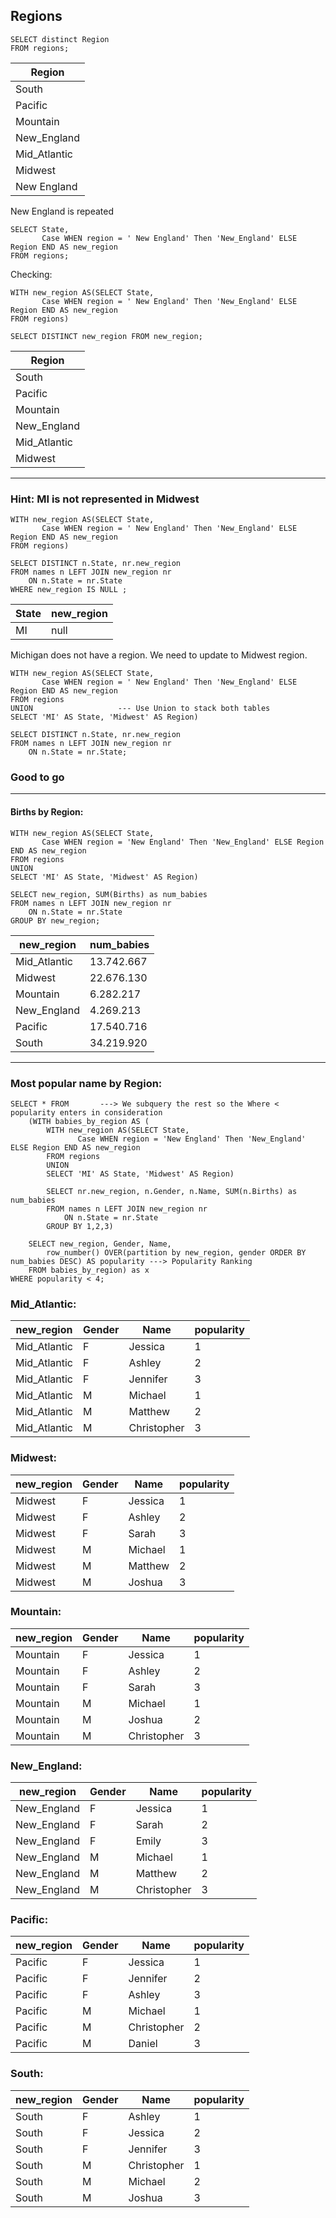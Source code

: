 ## Regions

```
SELECT distinct Region 
FROM regions;
```


| Region |  
|--|
| South | 
| Pacific|
| Mountain|
|New_England |
| Mid_Atlantic|
| Midwest|
| New England|

New England is repeated

```
SELECT State,
	   Case WHEN region = ' New England' Then 'New_England' ELSE Region END AS new_region
FROM regions;
```

Checking:

```
WITH new_region AS(SELECT State,
	   Case WHEN region = ' New England' Then 'New_England' ELSE Region END AS new_region
FROM regions)

SELECT DISTINCT new_region FROM new_region;
```

| Region |  
|--|
| South | 
| Pacific|
| Mountain|
|New_England |
| Mid_Atlantic|
| Midwest|

---

### Hint: MI is not represented in Midwest

```
WITH new_region AS(SELECT State,
	   Case WHEN region = ' New England' Then 'New_England' ELSE Region END AS new_region
FROM regions)

SELECT DISTINCT n.State, nr.new_region
FROM names n LEFT JOIN new_region nr
	ON n.State = nr.State
WHERE new_region IS NULL ;
```

| State |new_region  |
|--|--|
| MI |null  |

Michigan does not have a region. We need to update to Midwest region.

```
WITH new_region AS(SELECT State,
	   Case WHEN region = ' New England' Then 'New_England' ELSE Region END AS new_region
FROM regions
UNION					--- Use Union to stack both tables 
SELECT 'MI' AS State, 'Midwest' AS Region)

SELECT DISTINCT n.State, nr.new_region
FROM names n LEFT JOIN new_region nr
	ON n.State = nr.State;
```
### Good to go
---

#### Births by Region:

```
WITH new_region AS(SELECT State,
	   Case WHEN region = 'New England' Then 'New_England' ELSE Region END AS new_region
FROM regions
UNION
SELECT 'MI' AS State, 'Midwest' AS Region)

SELECT new_region, SUM(Births) as num_babies
FROM names n LEFT JOIN new_region nr
	ON n.State = nr.State
GROUP BY new_region;
```

|  new_region	| num_babies |
|--|--|
| Mid_Atlantic	 |13.742.667  |
| Midwest	 | 22.676.130 |
| Mountain	 | 6.282.217 |
| New_England	 | 4.269.213 |
| Pacific	 |  17.540.716|
| South	 | 34.219.920 |

--- 
### Most popular name by Region:
```
SELECT * FROM  		---> We subquery the rest so the Where < popularity enters in consideration
	(WITH babies_by_region AS (
		WITH new_region AS(SELECT State,
			   Case WHEN region = 'New England' Then 'New_England' ELSE Region END AS new_region
		FROM regions
		UNION
		SELECT 'MI' AS State, 'Midwest' AS Region)

		SELECT nr.new_region, n.Gender, n.Name, SUM(n.Births) as num_babies 
		FROM names n LEFT JOIN new_region nr
			ON n.State = nr.State
		GROUP BY 1,2,3)

	SELECT new_region, Gender, Name,
		row_number() OVER(partition by new_region, gender ORDER BY num_babies DESC) AS popularity ---> Popularity Ranking
	FROM babies_by_region) as x
WHERE popularity < 4;
```

###  Mid_Atlantic:
| new_region	 | Gender	 |Name	 | popularity |
|--|--|--|--|
|Mid_Atlantic	 | F | Jessica	| 1|
| Mid_Atlantic	 | F |Ashley	 |2 |
| Mid_Atlantic	 | F |Jennifer	 | 3|
| Mid_Atlantic	 | M | Michael	| 1|
| Mid_Atlantic	 | M | Matthew	|2 |
| Mid_Atlantic	 | M |Christopher	 |3 |

### Midwest:
| new_region	 | Gender	 |Name	 | popularity |
|--|--|--|--|
|Midwest	| F | Jessica	| 1|
| Midwest	| F |Ashley	 |2 |
| Midwest	| F |Sarah	| 3|
| Midwest	| M | Michael	| 1|
| Midwest	| M | Matthew	|2 |
| Midwest	| M |Joshua	|3 |

### Mountain:
| new_region	 | Gender	 |Name	 | popularity |
|--|--|--|--|
|Mountain	| F | Jessica	| 1|
| Mountain	| F |Ashley	 |2 |
| Mountain	| F |Sarah	| 3|
| Mountain	| M | Michael	| 1|
| Mountain	| M | Joshua	|2 |
| Mountain	| M |Christopher	|3 |

### New_England:
| new_region	 | Gender	 |Name	 | popularity |
|--|--|--|--|
|New_England	| F | Jessica	| 1|
| New_England	| F |Sarah	|2 |
| New_England	| F |Emily	| 3|
| New_England	| M | Michael	| 1|
| New_England	| M | Matthew	|2 |
| New_England		| M |Christopher	|3 |

### Pacific:
| new_region	 | Gender	 |Name	 | popularity |
|--|--|--|--|
|Pacific	| F | Jessica	| 1|
| Pacific	| F |Jennifer	|2 |
| Pacific	| F |Ashley	| 3|
| Pacific	| M | Michael	| 1|
| Pacific	| M | Christopher	|2 |
| Pacific	| M |Daniel	|3 |

### South:
| new_region	 | Gender	 |Name	 | popularity |
|--|--|--|--|
|South	| F | Ashley	| 1|
| South	| F |Jessica	|2 |
| South	| F |Jennifer	| 3|
| South	| M | Christopher	| 1|
| South	| M | Michael	|2 |
| South	| M |Joshua	|3 |
